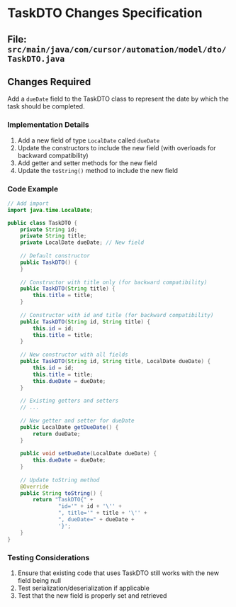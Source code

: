 # TaskDTO Changes Specification

## File: `src/main/java/com/cursor/automation/model/dto/TaskDTO.java`

## Changes Required

Add a `dueDate` field to the TaskDTO class to represent the date by which the task should be completed.

### Implementation Details

1. Add a new field of type `LocalDate` called `dueDate`
2. Update the constructors to include the new field (with overloads for backward compatibility)
3. Add getter and setter methods for the new field
4. Update the `toString()` method to include the new field

### Code Example

```java
// Add import
import java.time.LocalDate;

public class TaskDTO {
    private String id;
    private String title;
    private LocalDate dueDate; // New field
    
    // Default constructor
    public TaskDTO() {
    }
    
    // Constructor with title only (for backward compatibility)
    public TaskDTO(String title) {
        this.title = title;
    }
    
    // Constructor with id and title (for backward compatibility)
    public TaskDTO(String id, String title) {
        this.id = id;
        this.title = title;
    }
    
    // New constructor with all fields
    public TaskDTO(String id, String title, LocalDate dueDate) {
        this.id = id;
        this.title = title;
        this.dueDate = dueDate;
    }
    
    // Existing getters and setters
    // ... 
    
    // New getter and setter for dueDate
    public LocalDate getDueDate() {
        return dueDate;
    }
    
    public void setDueDate(LocalDate dueDate) {
        this.dueDate = dueDate;
    }
    
    // Update toString method
    @Override
    public String toString() {
        return "TaskDTO{" +
                "id='" + id + '\'' +
                ", title='" + title + '\'' +
                ", dueDate=" + dueDate +
                '}';
    }
}
```

### Testing Considerations

1. Ensure that existing code that uses TaskDTO still works with the new field being null
2. Test serialization/deserialization if applicable
3. Test that the new field is properly set and retrieved 